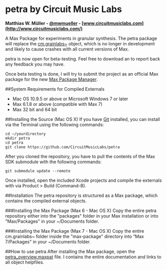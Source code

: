 # petra by Circuit Music Labs
**Matthias W. Müller - [@mwmueller](https://twitter.com/mwmueller) - [www.circuitmusiclabs.com](http://www.circuitmusiclabs.com/)**

A Max Package for experiments in granular synthesis. The petra package will replace the [cm.grainlabs~](https://github.com/CircuitMusicLabs/cm.grainlabs) object, which is no longer in development and likely to cause crashes with all current versions of Max.

petra is now open for beta-testing. Feel free to download an to report back any feedback you may have.

Once beta testing is done, I will try to submit the project as an official Max package for the new [Max Package Manager](https://cycling74.com/2015/12/14/introducing-the-max-package-manager/#.V6BINKJ1Z_B).

##System Requirements for Compiled Externals
* Mac OS 10.9.5 or above or Microsoft Windows 7 or later
* Max 6.1.8 or above (compatible with Max 7)
* Max 32 bit and 64 bit

##Installing the Source (Mac OS X)
If you have [Git](http://git-scm.com/) installed, you can install via the Terminal using the following commands:

	cd ~/yourdirectory
	mkdir petra
	cd petra
	git clone https://github.com/CircuitMusicLabs/petra

After you cloned the repository, you have to pull the contents of the Max SDK submodule with the following commands:

	git submodule update --remote

Once installed, open the included Xcode projects and compile the externals with via Product > Build (Command-B).

##Installation
The petra repository is structured as a Max package, which contains the compiled external objects.

###Installing the Max Package (Max 6 - Mac OS X)
Copy the entire petra repository either into the "packages" folder in your Max installation or into "Max/Packages" in your ~/Documents folder.

###Installing the Max Package (Max 7 - Mac OS X)
Copy the entire cm.grainlabs~ folder inside the "max-package" directory into “Max 7/Packages" in your ~/Documents folder.

##How to use petra
After installing the Max package, open the [petra_overview.maxpat](https://github.com/CircuitMusicLabs/petra/blob/master/extras/petra_overview.maxpat) file. I contains the entire documentation and links to all object helpfiles.
